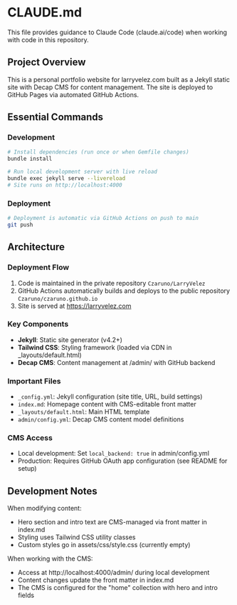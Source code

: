 # CLAUDE.md

This file provides guidance to Claude Code (claude.ai/code) when working with code in this repository.

## Project Overview

This is a personal portfolio website for larryvelez.com built as a Jekyll static site with Decap CMS for content management. The site is deployed to GitHub Pages via automated GitHub Actions.

## Essential Commands

### Development
```bash
# Install dependencies (run once or when Gemfile changes)
bundle install

# Run local development server with live reload
bundle exec jekyll serve --livereload
# Site runs on http://localhost:4000
```

### Deployment
```bash
# Deployment is automatic via GitHub Actions on push to main
git push
```

## Architecture

### Deployment Flow
1. Code is maintained in the private repository `Czaruno/LarryVelez`
2. GitHub Actions automatically builds and deploys to the public repository `Czaruno/czaruno.github.io`
3. Site is served at https://larryvelez.com

### Key Components
- **Jekyll**: Static site generator (v4.2+)
- **Tailwind CSS**: Styling framework (loaded via CDN in _layouts/default.html)
- **Decap CMS**: Content management at /admin/ with GitHub backend

### Important Files
- `_config.yml`: Jekyll configuration (site title, URL, build settings)
- `index.md`: Homepage content with CMS-editable front matter
- `_layouts/default.html`: Main HTML template
- `admin/config.yml`: Decap CMS content model definitions

### CMS Access
- Local development: Set `local_backend: true` in admin/config.yml
- Production: Requires GitHub OAuth app configuration (see README for setup)

## Development Notes

When modifying content:
- Hero section and intro text are CMS-managed via front matter in index.md
- Styling uses Tailwind CSS utility classes
- Custom styles go in assets/css/style.css (currently empty)

When working with the CMS:
- Access at http://localhost:4000/admin/ during local development
- Content changes update the front matter in index.md
- The CMS is configured for the "home" collection with hero and intro fields